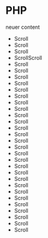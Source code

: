 # PHP

neuer content

- Scroll
- Scroll
- Scroll
- ScrollScroll
- Scroll
- Scroll
- Scroll
- Scroll
- Scroll
- Scroll
- Scroll
- Scroll
- Scroll
- Scroll
- Scroll
- Scroll
- Scroll
- Scroll
- Scroll
- Scroll
- Scroll
- Scroll
- Scroll
- Scroll
- Scroll
- Scroll
- Scroll
- Scroll
- Scroll
- Scroll
- Scroll